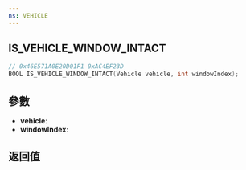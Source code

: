 ```yaml
---
ns: VEHICLE
---
```

## IS_VEHICLE_WINDOW_INTACT

```c
// 0x46E571A0E20D01F1 0xAC4EF23D
BOOL IS_VEHICLE_WINDOW_INTACT(Vehicle vehicle, int windowIndex);
```


## 參數
* **vehicle**: 
* **windowIndex**: 

## 返回值
